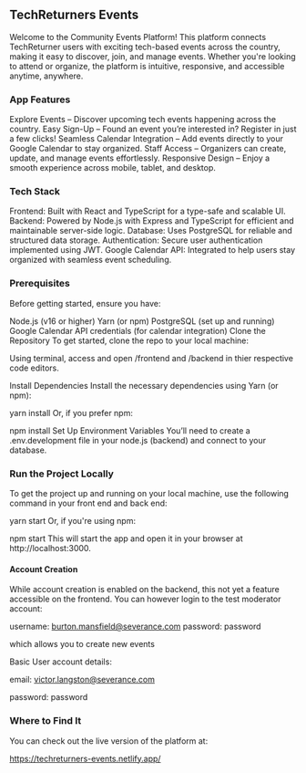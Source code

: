 ## TechReturners Events

Welcome to the Community Events Platform!
This platform connects TechReturner users with exciting tech-based events across the country, making it easy to discover, join, and manage events. Whether you're looking to attend or organize, the platform is intuitive, responsive, and accessible anytime, anywhere.

### App Features
Explore Events – Discover upcoming tech events happening across the country.
Easy Sign-Up – Found an event you’re interested in? Register in just a few clicks!
Seamless Calendar Integration – Add events directly to your Google Calendar to stay organized.
Staff Access – Organizers can create, update, and manage events effortlessly.
Responsive Design – Enjoy a smooth experience across mobile, tablet, and desktop.

### Tech Stack
Frontend: Built with React and TypeScript for a type-safe and scalable UI.
Backend: Powered by Node.js with Express and TypeScript for efficient and maintainable server-side logic.
Database: Uses PostgreSQL for reliable and structured data storage.
Authentication: Secure user authentication implemented using JWT.
Google Calendar API: Integrated to help users stay organized with seamless event scheduling.


### Prerequisites
Before getting started, ensure you have:

Node.js (v16 or higher)
Yarn (or npm)
PostgreSQL (set up and running)
Google Calendar API credentials (for calendar integration)
Clone the Repository
To get started, clone the repo to your local machine:

Using terminal, access and open /frontend and /backend in thier respective code editors.

Install Dependencies
Install the necessary dependencies using Yarn (or npm):

yarn install
Or, if you prefer npm:

npm install
Set Up Environment Variables
You’ll need to create a .env.development file in your node.js (backend) and connect to your database. 



### Run the Project Locally
To get the project up and running on your local machine, use the following command in your front end and back end:

yarn start
Or, if you're using npm:

npm start
This will start the app and open it in your browser at http://localhost:3000.

#### Account Creation
While account creation is enabled on the backend, this not yet a feature accessible on the frontend. You can however login to the test moderator account:

username: burton.mansfield@severance.com
password: password

which allows you to create new events

Basic User account details:

email: victor.langston@severance.com


password: password

### Where to Find It
You can check out the live version of the platform at:

https://techreturners-events.netlify.app/
